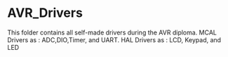 # AVR_Drivers
This folder contains all self-made drivers during the AVR diploma.
MCAL Drivers as : ADC,DIO,Timer, and UART.
HAL Drivers as : LCD, Keypad, and LED
